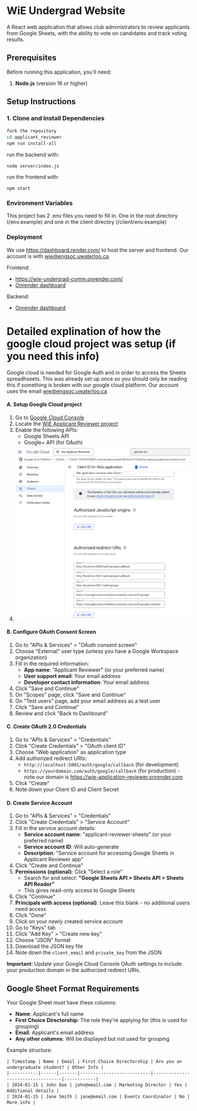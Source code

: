 # WiE Undergrad Website

A React web application that allows club administrators to review applicants from Google Sheets, with the ability to vote on candidates and track voting results.

## Prerequisites

Before running this application, you'll need:

1. **Node.js** (version 16 or higher)

## Setup Instructions

### 1. Clone and Install Dependencies

```bash
fork the repository
cd applicant_reviewer
npm run install-all
```
run the backend with: 
```
node server/index.js
```
run the frontend with:
```
npm start
```

### Environment Variables
This project has 2 .env files you need to fill in. One in the root directory (/env.example) and one in the client directiry (/client/env.example)

### Deployment
We use https://dashboard.render.com/ to host the server and frontend. Our account is with wie@engsoc.uwaterloo.ca.

Frontend: 
- https://wie-undergrad-comm.onrender.com/
- [Onrender dashboard](https://dashboard.render.com/static/srv-d2pm02v5r7bs739sfn10/deploys/dep-d2prkjqdbo4c73foirr0?r=2025-08-31%4002%3A57%3A24%7E2025-08-31%4003%3A00%3A09)

Backend: 
- [Onrender dashboard](https://dashboard.render.com/web/srv-d2p5n1vdiees73bj95j0/settings)

# Detailed explination of how the google cloud project was setup (if you need this info)
Google cloud is needed for Google Auth and in order to access the Sheets spreadhseets. This was already set up once so you should only be reading this if something is broken with our google cloud platform. Our account uses the email wie@engsoc.uwaterloo.ca

#### A. Setup Google Cloud project
1. Go to [Google Cloud Console](https://console.cloud.google.com/)
2. Locate the [WiE Applicant Reviewer project](https://console.cloud.google.com/auth/clients/776052758526-opm6cqsinm4sgle58h3eora77tols9dc.apps.googleusercontent.com?project=wie-applicant-reviewer)
3. Enable the following APIs:
   - Google Sheets API
   - Google+ API (for OAuth)
4. ![Google Cloud Project Clients](pics/gcp_clients.png)

#### B. Configure OAuth Consent Screen
1. Go to "APIs & Services" > "OAuth consent screen"
2. Choose "External" user type (unless you have a Google Workspace organization)
3. Fill in the required information:
   - **App name**: "Applicant Reviewer" (or your preferred name)
   - **User support email**: Your email address
   - **Developer contact information**: Your email address
4. Click "Save and Continue"
5. On "Scopes" page, click "Save and Continue"
6. On "Test users" page, add your email address as a test user
7. Click "Save and Continue"
8. Review and click "Back to Dashboard"

#### C. Create OAuth 2.0 Credentials
1. Go to "APIs & Services" > "Credentials"
2. Click "Create Credentials" > "OAuth client ID"
3. Choose "Web application" as application type
4. Add authorized redirect URIs:
   - `http://localhost:5001/auth/google/callback` (for development)
   - `https://yourdomain.com/auth/google/callback` (for production) - note our domain is https://wie-application-reviewer.onrender.com
5. Click "Create"
6. Note down your Client ID and Client Secret

#### D. Create Service Account
1. Go to "APIs & Services" > "Credentials"
2. Click "Create Credentials" > "Service Account"
3. Fill in the service account details:
   - **Service account name**: "applicant-reviewer-sheets" (or your preferred name)
   - **Service account ID**: Will auto-generate
   - **Description**: "Service account for accessing Google Sheets in Applicant Reviewer app"
4. Click "Create and Continue"
5. **Permissions (optional)**: Click "Select a role"
   - Search for and select: **"Google Sheets API > Sheets API > Sheets API Reader"**
   - This gives read-only access to Google Sheets
6. Click "Continue"
7. **Principals with access (optional)**: Leave this blank - no additional users need access
8. Click "Done"
9. Click on your newly created service account
10. Go to "Keys" tab
11. Click "Add Key" > "Create new key"
12. Choose "JSON" format
13. Download the JSON key file
14. Note down the `client_email` and `private_key` from the JSON

**Important**: Update your Google Cloud Console OAuth settings to include your production domain in the authorized redirect URIs.

## Google Sheet Format Requirements

Your Google Sheet must have these columns:
- **Name**: Applicant's full name
- **First Choice Directorship**: The role they're applying for (this is used for grouping)
- **Email**: Applicant's email address
- **Any other columns**: Will be displayed but not used for grouping

Example structure:
```
| Timestamp | Name | Email | First Choice Directorship | Are you an undergraduate student? | Other Info |
|-----------|------|-------|---------------------------|-----------------------------------|------------|
| 2024-01-15 | John Doe | john@email.com | Marketing Director | Yes | Additional details |
| 2024-01-15 | Jane Smith | jane@email.com | Events Coordinator | No | More info |
```